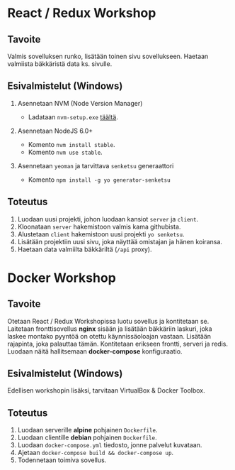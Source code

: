# React / Redux Workshop

## Tavoite

Valmis sovelluksen runko, lisätään toinen sivu sovellukseen. Haetaan valmiista
bäkkäristä data ks. sivulle.

## Esivalmistelut (Windows)

1. Asennetaan NVM (Node Version Manager)
   - Ladataan `nvm-setup.exe` [täältä](https://github.com/coreybutler/nvm-windows/releases/download/1.1.0/nvm-setup.zip).

2. Asennetaan NodeJS 6.0+
   - Komento `nvm install stable`.
   - Komento `nvm use stable`.

3. Asennetaan `yeoman` ja tarvittava `senketsu` generaattori
   - Komento `npm install -g yo generator-senketsu`

## Toteutus

1. Luodaan uusi projekti, johon luodaan kansiot `server` ja `client`.
2. Kloonataan `server` hakemistoon valmis kama githubista.
3. Alustetaan `client` hakemistoon uusi projekti `yo senketsu`.
4. Lisätään projektiin uusi sivu, joka näyttää omistajan ja hänen koiransa.
5. Haetaan data valmiilta bäkkäriltä (`/api` proxy).

# Docker Workshop

## Tavoite

Otetaan React / Redux Workshopissa luotu sovellus ja kontitetaan se. Laitetaan
fronttisovellus **nginx** sisään ja lisätään bäkkäriin laskuri, joka laskee
montako pyyntöä on otettu käynnissäoloajan vastaan. Lisätään rajapinta, joka
palauttaa tämän. Kontitetaan erikseen frontti, serveri ja redis. Luodaan näitä
hallitsemaan **docker-compose** konfiguraatio.

## Esivalmistelut (Windows)

Edellisen workshopin lisäksi, tarvitaan VirtualBox & Docker Toolbox.

## Toteutus

1. Luodaan serverille **alpine** pohjainen `Dockerfile`.
2. Luodaan clientille **debian** pohjainen `Dockerfile`.
3. Luodaan `docker-compose.yml` tiedosto, jonne palvelut kuvataan.
4. Ajetaan `docker-compose build && docker-compose up`.
5. Todennetaan toimiva sovellus.

